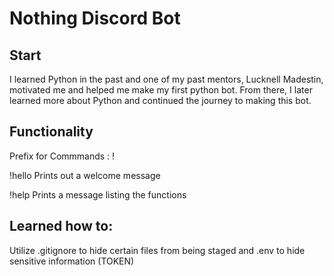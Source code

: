 # Nothing Discord Bot

## Start
I learned Python in the past and one of my past mentors, Lucknell Madestin, motivated me and helped me make my first python bot. From there, I later learned more about Python and continued the journey to making this bot.

## Functionality
Prefix for Commmands : !

!hello      Prints out a welcome message

!help       Prints a message listing the functions


## Learned how to:
Utilize .gitignore to hide certain files from being staged and .env to hide sensitive information (TOKEN)
